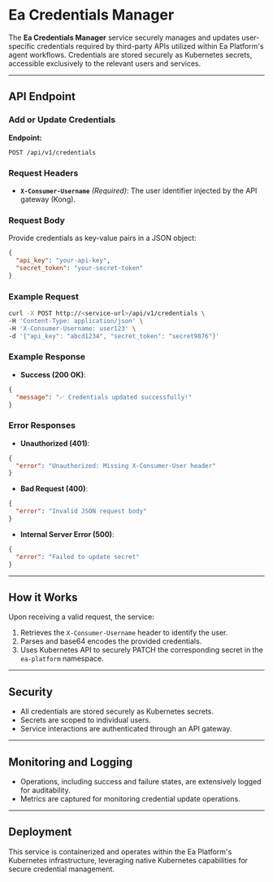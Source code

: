 # Ea Credentials Manager

The **Ea Credentials Manager** service securely manages and updates user-specific credentials required by third-party APIs utilized within Ea Platform's agent workflows. Credentials are stored securely as Kubernetes secrets, accessible exclusively to the relevant users and services.

---

## API Endpoint

### Add or Update Credentials

**Endpoint:**
```
POST /api/v1/credentials
```

### Request Headers

- **`X-Consumer-Username`** *(Required)*: The user identifier injected by the API gateway (Kong).

### Request Body

Provide credentials as key-value pairs in a JSON object:

```json
{
  "api_key": "your-api-key",
  "secret_token": "your-secret-token"
}
```

### Example Request

```bash
curl -X POST http://<service-url>/api/v1/credentials \
-H 'Content-Type: application/json' \
-H 'X-Consumer-Username: user123' \
-d '{"api_key": "abcd1234", "secret_token": "secret9876"}'
```

### Example Response

- **Success (200 OK)**:

```json
{
  "message": "✅ Credentials updated successfully!"
}
```

### Error Responses

- **Unauthorized (401)**:

```json
{
  "error": "Unauthorized: Missing X-Consumer-User header"
}
```

- **Bad Request (400)**:

```json
{
  "error": "Invalid JSON request body"
}
```

- **Internal Server Error (500)**:

```json
{
  "error": "Failed to update secret"
}
```

---

## How it Works

Upon receiving a valid request, the service:
1. Retrieves the `X-Consumer-Username` header to identify the user.
2. Parses and base64 encodes the provided credentials.
3. Uses Kubernetes API to securely PATCH the corresponding secret in the `ea-platform` namespace.

---

## Security

- All credentials are stored securely as Kubernetes secrets.
- Secrets are scoped to individual users.
- Service interactions are authenticated through an API gateway.

---

## Monitoring and Logging

- Operations, including success and failure states, are extensively logged for auditability.
- Metrics are captured for monitoring credential update operations.

---

## Deployment

This service is containerized and operates within the Ea Platform's Kubernetes infrastructure, leveraging native Kubernetes capabilities for secure credential management.

